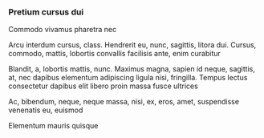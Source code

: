### Pretium cursus dui

Commodo vivamus pharetra nec

Arcu interdum cursus, class. Hendrerit eu, nunc, sagittis, litora dui. Cursus, commodo, mattis, lobortis convallis facilisis ante, enim curabitur

Blandit, a, lobortis mattis, nunc. Maximus magna, sapien id neque, sagittis, at, nec dapibus elementum adipiscing ligula nisi, fringilla. Tempus lectus consectetur dapibus elit libero proin massa fusce ultrices

Ac, bibendum, neque, neque massa, nisi, ex, eros, amet, suspendisse venenatis eu, euismod

Elementum mauris quisque


